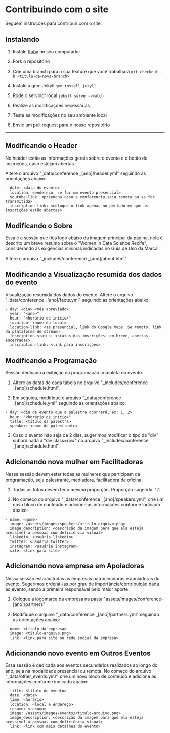 # Contribuindo com o site

Seguem instruções para contribuir com o site.

## Instalando

1. Instale [Ruby](https://www.ruby-lang.org/) no seu computador

2. Fork o repositório
   
3. Crie uma branch para a sua feature que você trabalhará
`git checkout -b <titulo-da-nova-branch>`

4. Instale a gem Jekyll
`gem install jekyll`

4. Rode o servidor local
`jekyll serve --watch`

5. Realize as modificações necessárias
   
6. Teste as modificações no seu ambiente local

7. Envie um pull request para o nosso repositório

----
## Modificando o Header

No header estão as informações gerais sobre o evento e o botão de inscrições, caso estejam abertas.

Altere o arquivo "_data/conference _[ano]/header.yml" seguindo as orientações abaixo:

```
- date: <data do evento>
  location: <endereço, se for um evento presencial>
  youtube-link: <preencha caso a conferencia seja remota ou se for transmitida>
  inscription-link: <coloque o link apenas no período em que as inscrições estão abertas>
```

## Modificando o Sobre

Essa é a sessão que fica logo abaixo da imagem principal da página, nela é descrito um breve resumo sobre o "Women in Data Science Recife", considerando as exigências mínimas indicadas no Guia de Uso da Marca.

Altere o arquivo "_includes/conference _[ano]/about.html"

## Modificando a Visualização resumida dos dados do evento

Visualização resumida dos dados do evento.
Altere o arquivo "_data/conference _[ano]/facts.yml" seguindo as orientações abaixo:

```
- day: <dia> <mês abreviado>
  year: "<ano>"
  hour: "<horário de início>"
  location: <nome do local>
  location-link: <se presencial, link do Google Maps. Se remoto, link da plataforma de stream>
  inscription-status: <status das inscrições: em breve, abertas, encerradas>
  inscription-link: <link para inscrições>
```

## Modificando a Programação

Sessão dedicada a exibição da programação completa do evento.

1. Altere as datas de cada tabela no arquivo "_includes/conference _[ano]/schedule.html".

2. Em seguida, modifique o arquivo "_data/conference _[ano]/schedule.yml" seguindo as orientações abaixo:

```
- day: <dia de evento que a palestra ocorrerá, ex: 1, 2>
  hour: "<horário de início>"
  title: <título da palestra>
  speaker: <nome da palestrante>
```

3. Caso o evento não seja de 2 dias, sugerimos modificar o tipo da "div" subordinada a "div class=row" no arquivo "_includes/conference _[ano]/schedule.html".

## Adicionando nova mulher em Facilitadoras

Nessa sessão devem estar todas as mulheres que participam da programação, seja palestrante, mediadora, facilitadora de oficina.

1. Todas as fotos devem ter a mesma proporção. Proporção sugerida: 1:1
   
2. No começo do arquivo "_data/conference _[ano]/speakers.yml", crie um novo bloco de conteúdo e adicione as informações conforme indicado abaixo:

```
- name: <nome>
  image: /assets/images/speakers/<titulo-arquivo.png>
  image_description: <descrição da imagem para que ela esteja acessível a pessoas com deficiência visual> 
  linkedin: <usuário linkedin>
  twitter: <usuária twitter>
  instagram: <usuária instagram> 
  site: <link para site>
```

## Adicionando nova empresa em Apoiadoras

Nessa sessão estarão todas as empresas patrocinadoras e apoiadoras do evento. Sugerimos ordená-las por grau de importância/contribuição dada ao evento, sendo a primeira responsável pelo maior aporte.

1. Coloque a logomarca da empresa na pasta "assets/images/conference-[ano]/partners"

2. Modifique o arquivo "_data/conference _[ano]/partners.yml" seguindo as orientações abaixo:

```
- name: <título da empresa>
  image: <titulo-arquivo.png>
  link: <link para site ou rede social da empresa>
```

## Adicionando novo evento em Outros Eventos

Essa sessão é dedicada aos eventos secundários realizados ao longo do ano, seja na modalidade presencial ou remota.
No começo do arquivo "_data/other_events.yml", crie um novo bloco de conteúdo e adicione as informações conforme indicado abaixo:

```
- title: <título do evento>
  date: <data>
  time: <horário>
  location: <local e endereço>
  resume: <resumo>
  image: /assets/images/events/<titulo-arquivo.png>
  image_description: <descrição da imagem para que ela esteja acessível a pessoas com deficiência visual> 
  link: <link com mais detalhes do evento>
```